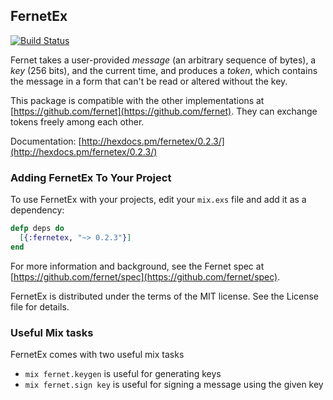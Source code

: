 ## FernetEx

[![Build Status](https://travis-ci.org/kennyp/fernetex.svg?branch=master)](https://travis-ci.org/kennyp/fernetex)

Fernet takes a user-provided *message* (an arbitrary sequence of
bytes), a *key* (256 bits), and the current time, and produces a
*token*, which contains the message in a form that can't be read
or altered without the key.

This package is compatible with the other implementations at
[https://github.com/fernet](https://github.com/fernet).
They can exchange tokens freely among each other.

Documentation: [http://hexdocs.pm/fernetex/0.2.3/](http://hexdocs.pm/fernetex/0.2.3/)


### Adding FernetEx To Your Project

To use FernetEx with your projects, edit your `mix.exs` file and add it as a dependency:

```elixir
defp deps do
  [{:fernetex, "~> 0.2.3"}]
end
```

For more information and background, see the Fernet spec at
[https://github.com/fernet/spec](https://github.com/fernet/spec).

FernetEx is distributed under the terms of the MIT license.
See the License file for details.


### Useful Mix tasks

FernetEx comes with two useful mix tasks

- `mix fernet.keygen` is useful for generating keys
- `mix fernet.sign key` is useful for signing a message using the given key
